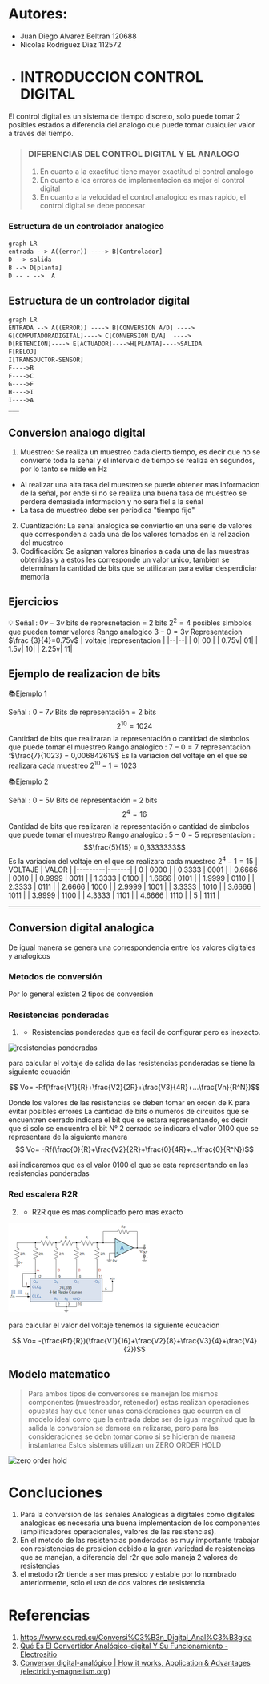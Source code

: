 # Autores:
* Juan Diego Alvarez Beltran 120688
* Nicolas Rodriguez Diaz 112572
* # INTRODUCCION CONTROL DIGITAL 
El control digital es un sistema de tiempo  discreto, solo puede tomar 2 posibles estados a diferencia del analogo que puede tomar cualquier valor a traves del tiempo.
> ### DIFERENCIAS DEL CONTROL DIGITAL Y EL ANALOGO
> 1. En cuanto a la exactitud tiene mayor exactitud el control analogo 
> 2. En cuanto a los errores de implementacion es mejor el control digital
> 3. En cuanto a la velocidad el control analogico es mas rapido, el control digital se debe procesar

###  Estructura de un controlador analogico
```mermaid
graph LR
entrada --> A((error)) ----> B[Controlador]
D --> salida
B --> D[planta]
D -- - -->  A
```
## Estructura de un controlador digital
```mermaid
graph LR
ENTRADA --> A((ERROR)) ----> B[CONVERSION A/D] ----> G[COMPUTADORADIGITAL]----> C[CONVERSION D/A]  ----> 
D[RETENCION]----> E[ACTUADOR]---->H[PLANTA]---->SALIDA
F[RELOJ] 
I[TRANSDUCTOR-SENSOR]
F---->B
F---->C
G---->F
H---->I
I---->A
___
```
## Conversion analogo digital 
1. Muestreo: Se realiza un muestreo cada cierto tiempo, es decir que no se convierte toda la señal y el intervalo de tiempo se realiza en segundos, por lo tanto se mide en Hz
- Al realizar una alta tasa del muestreo se puede obtener mas informacion de la señal, por ende si no se realiza una buena tasa de muestreo se perdera demasiada informacion y no sera fiel a la señal 
-  La tasa de muestreo debe ser periodica "tiempo fijo"
2. Cuantización: La senal analogica se conviertio en una serie de valores que corresponden a cada una de los valores tomados en la relizacion del muestreo
3. Codificación: Se asignan valores binarios a cada una de las muestras obtenidas y a estos les corresponde un valor unico, tambien se determinan la cantidad de bits que se utilizaran para evitar desperdiciar memoria 
## Ejercicios
💡
Señal : $0v-3v$
bits de represnetación = 2 bits $2^{2}= 4$ posibles simbolos que pueden tomar valores
Rango analogico  $3-0 = 3v$
Representacion $\frac {3}{4}=0.75v$
| voltaje |representacion  |
|--|--|
|  0| 00 |
|  0.75v|  01|
|  1.5v|  10|
|  2.25v|  11|

## Ejemplo de realizacion de bits

📚Ejemplo 1

Señal : $0-7 v$
Bits de representación = 2 bits
$$2^{10}=1024$$ Cantidad de bits que realizaran la representación o cantidad de simbolos que puede tomar el muestreo 
Rango analogico : $7-0 =7$
representacion :$\frac{7}{1023} = 0,006842619$ Es la variacion del voltaje en el que se realizara cada muestreo $2^{10}-1=1023$

📚Ejemplo 2

Señal : $0-5 V$
Bits de representación = 2 bits
$$2^{4}=16 $$ Cantidad de bits que realizaran la representación o cantidad de simbolos que puede tomar el muestreo 
Rango analogico : $5-0 =5$
representacion : $$\frac{5}{15} = 0,3333333$$ Es la variacion del voltaje en el que se realizara cada muestreo $2^4-1=15$
| VOLTAJE | VALOR |
|---------|-------|
| 0       | 0000  |
| 0.3333  | 0001  |
| 0.6666  | 0010  |
| 0.9999  | 0011  |
| 1.3333  | 0100  |
| 1.6666  | 0101  |
| 1.9999  | 0110  |
| 2.3333  | 0111  |
| 2.6666  | 1000  |
| 2.9999  | 1001  |
| 3.3333  | 1010  |
| 3.6666  | 1011  |
| 3.9999  | 1100  |
| 4.3333  | 1101  |
| 4.6666  | 1110  |
| 5       | 1111  |
___
##	Conversion digital analogica
De igual manera se genera una correspondencia entre los valores digitales y analogicos 

### Metodos de conversión
Por lo general existen 2 tipos de conversión 

### Resistencias ponderadas

1. - Resistencias ponderadas que es facil de configurar pero es inexacto.

![resistencias ponderadas](https://encrypted-tbn0.gstatic.com/images?q=tbn:ANd9GcQjv_TIK1X6lHw9v4E5HgTur2EU-5KTV4gp1w&s)

para calcular el voltaje de salida de las resistencias ponderadas se tiene la siguiente ecuación 

$$ Vo= -Rf(\frac{V1}{R}+\frac{V2}{2R}+\frac{V3}{4R}+...\frac{Vn}{R^N})$$

Donde los valores de las resistencias se deben tomar en orden de K para evitar posibles errores
La cantidad de bits o numeros de circuitos que se encuentren cerrado indicara el bit que se estara representando, es decir que si solo se encuentra el bit N° 2 cerrado se indicara el valor 0100 que se representara de la siguiente manera 
$$ Vo= -Rf(\frac{0}{R}+\frac{V2}{2R}+\frac{0}{4R}+...\frac{0}{R^N})$$

asi indicaremos que es el valor 0100 el que se esta representando en las resistencias ponderadas

### Red escalera R2R
2. - R2R que es mas complicado pero mas exacto

![ CADENA R2R](./img/r2r.png)

para calcular el valor del voltaje tenemos la siguiente ecucacion

$$ Vo= -(\frac{Rf}{R})(\frac{V1}{16}+\frac{V2}{8}+\frac{V3}{4}+\frac{V4}{2})$$

## Modelo matematico 

> Para ambos tipos de conversores se manejan los mismos componentes (muestreador, retenedor) estas realizan operaciones opuestas 
> hay que tener unas consideraciones que ocurren en el modelo ideal como que la entrada debe ser de igual magnitud que la salida 
> la conversion se demora en relizarse, pero para las consideraciones se debn tomar como si se hicieran de manera instantanea
>Estos sistemas utilizan un ZERO ORDER HOLD 
>
![zero order hold](https://electrositio.com/wp-content/uploads/2022/08/1660728239_144_Que-es-el-convertidor-analogico-digital-y-su-funcionamiento.jpg)


# Concluciones 
1. Para la conversion de las señales Analogicas a digitales como digitales analogicas es necesaria una buena implementacion de los componentes (amplificadores operacionales, valores de las resistencias).
2. En el metodo de las resistencias ponderadas es muy importante trabajar con resistencias de presicion debido a la gran variedad de resistencias que se manejan, a diferencia del r2r que solo maneja 2 valores de resistencias 
3. el metodo r2r tiende a ser mas presico y estable por lo nombrado anteriormente, solo el uso de dos valores de resistencia 
# Referencias
1. https://www.ecured.cu/Conversi%C3%B3n_Digital_Anal%C3%B3gica
2. [Qué Es El Convertidor Analógico-digital Y Su Funcionamiento - Electrositio](https://electrositio.com/que-es-el-convertidor-analogico-digital-y-su-funcionamiento/)
3. [Conversor digital-analógico | How it works, Application & Advantages (electricity-magnetism.org)](https://www.electricity-magnetism.org/es/conversor-digital-analogico/)